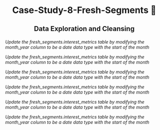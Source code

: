 # <p align="center" style="margin-top: 0px;"> Case-Study-8-Fresh-Segments 🍊
## <p align="center"> Data Exploration and Cleansing

*Update the fresh_segments.interest_metrics table by modifying the month_year column to be a date data type with the start of the month*
  
*Update the fresh_segments.interest_metrics table by modifying the month_year column to be a date data type with the start of the month*
  
*Update the fresh_segments.interest_metrics table by modifying the month_year column to be a date data type with the start of the month*
  
*Update the fresh_segments.interest_metrics table by modifying the month_year column to be a date data type with the start of the month*
  
*Update the fresh_segments.interest_metrics table by modifying the month_year column to be a date data type with the start of the month*
  
*Update the fresh_segments.interest_metrics table by modifying the month_year column to be a date data type with the start of the month*
